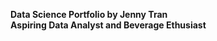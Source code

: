 <b>Data Science Portfolio by Jenny Tran<br>
Aspiring Data Analyst and Beverage Ethusiast </b>



<!---
jennttraan/jennttraan is a ✨ special ✨ repository because its `README.md` (this file) appears on your GitHub profile.
You can click the Preview link to take a look at your changes.
--->
